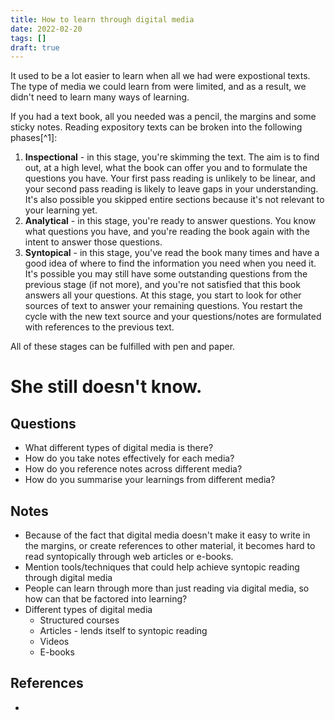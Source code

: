 ```yaml
---
title: How to learn through digital media
date: 2022-02-20
tags: []
draft: true
---
```


It used to be a lot easier to learn when all we had were expostional texts. The type of media we could learn from were limited, and as a result, we didn't need to learn many ways of learning.

If you had a text book, all you needed was a pencil, the margins and some sticky notes. Reading expository texts can be broken into the following phases[^1]:

1. **Inspectional** - in this stage, you're skimming the text. The aim is to find out, at a high level, what the book can offer you and to formulate the questions you have. Your first pass reading is unlikely to be linear, and your second pass reading is likely to leave gaps in your understanding. It's also possible you skipped entire sections because it's not relevant to your learning yet.
2. **Analytical** - in this stage, you're ready to answer questions. You know what questions you have, and you're reading the book again with the intent to answer those questions.
3. **Syntopical** - in this stage, you've read the book many times and have a good idea of where to find the information you need when you need it. It's possible you may still have some outstanding questions from the previous stage (if not more), and you're not satisfied that this book answers all your questions. At this stage, you start to look for other sources of text to answer your remaining questions. You restart the cycle with the new text source and your questions/notes are formulated with references to the previous text.

All of these stages can be fulfilled with pen and paper.

# She still doesn't know.

## Questions
* What different types of digital media is there?
* How do you take notes effectively for each media?
* How do you reference notes across different media?
* How do you summarise your learnings from different media?

## Notes
* Because of the fact that digital media doesn't make it easy to write in the margins, or create references to other material, it becomes hard to read syntopically through web articles or e-books.
* Mention tools/techniques that could help achieve syntopic reading through digital media
* People can learn through more than just reading via digital media, so how can that be factored into learning?
* Different types of digital media
  * Structured courses
  * Articles - lends itself to syntopic reading
  * Videos
  * E-books

## References
* [1]: https://en.wikipedia.org/wiki/How_to_Read_a_Book ("How to Reada Book", Adler) 